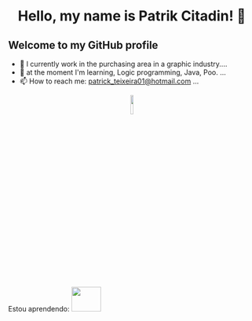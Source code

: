 <h1 align="center"> Hello, my name is Patrik Citadin! 👋 </h1>


## Welcome to my GitHub profile

- 🔭 I currently work in the purchasing area in a graphic industry....
- 🌱 at the moment I'm learning, Logic programming, Java, Poo. ...
- 📫 How to reach me: patrick_teixeira01@hotmail.com ...

<div align="center">
<a href="https://www.linkedin.com/in/patrik-citadin-teixeira-343a9817b/" target="_blank"> <img width="10%" height="10%" src="https://cdn.jsdelivr.net/gh/devicons/devicon/icons/linkedin/linkedin-original-wordmark.svg" /> </a>
</div>
    Estou aprendendo:
    <img width="60" height="50" src ="https://cdn.jsdelivr.net/gh/devicons/devicon/icons/java/java-original.svg" />
          
